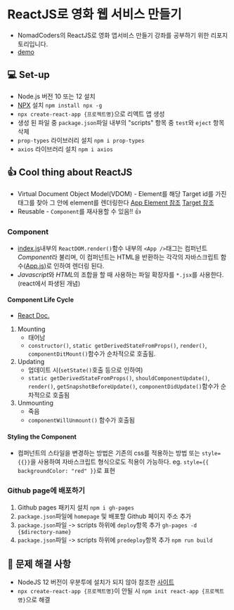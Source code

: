 # ReactJS로 영화 웹 서비스 만들기

* NomadCoders의 ReactJS로 영화 앱서비스 만들기 강좌를 공부하기 위한 리포지토리입니다.
* [demo](https://achelous1.github.io/react-movie-web-service)

## :computer: Set-up

* Node.js 버전 10 또는 12 설치
* [NPX](https://medium.com/@maybekatz/introducing-npx-an-npm-package-runner-55f7d4bd282b#:~:text=npx%20is%20a%20tool%20intended,executables%20hosted%20on%20the%20registry.) 설치 `npm install npx -g`
* `npx create-react-app {프로젝트명}`으로 리액트 앱 생성
* 생성 된 파일 중 `package.json`파일 내부의 "scripts" 항목 중 `test`와 `eject` 항목 삭제
* `prop-types` 라이브러리 설치 `npm i prop-types`
* `axios` 라이브러리 설치 `npm i axios`

## :thumbsup: Cool thing about ReactJS

* Virtual Document Object Model(VDOM) - Element를 해당 Target id를 가진 태그를 찾아 그 안에 element를 렌더링한다 [App Element 참조](src/App.js) [Target 참조](src/index.js)
* Reusable - `Component`를 재사용할 수 있음!! :thumbsup:

### Component

* [index.js](src/index.js)내부의 `ReactDOM.render()`함수 내부의 `<App />`태그는 컴퍼넌트*Component*라 불리며, 이 컴퍼넌트는 HTML을 반환하는 각각의 자바스크립트 함수([App.js](src/App.js))로 인하여 렌더링 된다.
* *Javascript*와 *HTML*의 조합을 할 때 사용하는 파일 확장자를 `*.jsx`를 사용한다.(react에서 파생된 개념)

#### Component Life Cycle
* [React Doc.](https://reactjs.org/docs/react-component.html#the-component-lifecycle)
1. Mounting
   * 태어남
   * `constructor()`, `static getDerivedStateFromProps()`, `render()`, `componentDitMount()`함수가 순차적으로 호출됨.
2. Updating
   * 업데이트 시(`setState()`호출 등으로 인하여)
   * `static getDerivedStateFromProps()`, `shouldComponentUpdate()`, `render()`, `getSnapshotBeforeUpdate()`, `componentDidUpdate()`함수가 순차적으로 호출됨
3. Unmounting
   * 죽음
   * `componentWillUnmount()` 함수가 호출됨

#### Styling the Component
* 컴퍼넌트의 스타일을 변경하는 방법은 기존의 css를 적용하는 방법 또는 `style={{}}`을 사용하여 자바스크립트 형식으로도 적용이 가능하다. eg. `style={{ backgroundColor: "red" }}`로 표현

### Github page에 배포하기
1. Github pages 패키지 설치 `npm i gh-pages`
2. `package.json`파일에 `homepage` 및 배포할 Github 페이지 주소 추가
3. `package.json`파일 -> scripts 하위에 `deploy`항목 추가 `gh-pages -d {$directory-name}`
4. `package.json`파일 -> scripts 하위에 `predeploy`항목 추가 `npm run build`

## :wrench: 문제 해결 사항

* NodeJS 12 버전이 우분투에 설치가 되지 않아 참조한 [사이트](https://avisynth.tistory.com/23)
* `npx create-react-app {프로젝트명}`이 안될 시 `npm init react-app {프로젝트명}`으로 해결